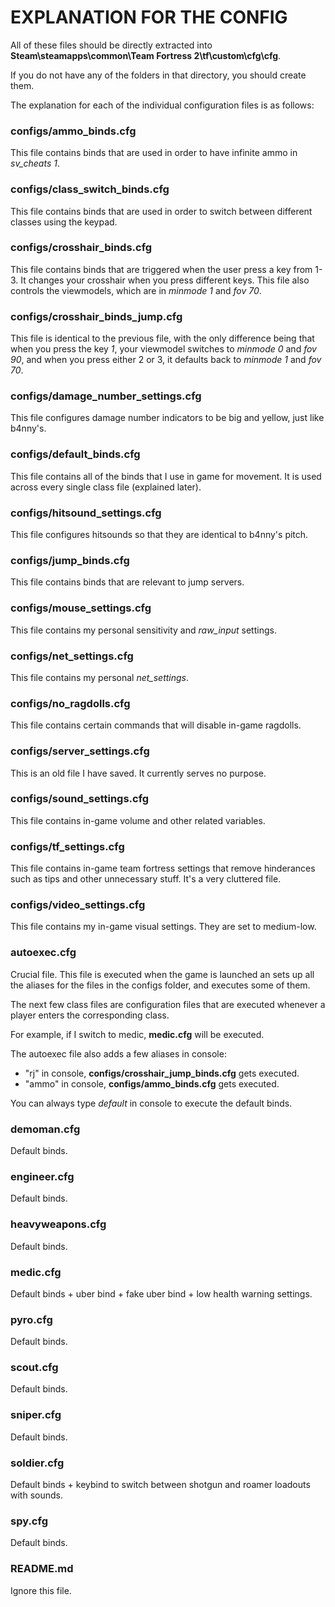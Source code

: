 # EXPLANATION FOR THE CONFIG
All of these files should be directly extracted into **Steam\steamapps\common\Team Fortress 2\tf\custom\cfg\cfg**.

If you do not have any of the folders in that directory, you should create them.

The explanation for each of the individual configuration files is as follows:

### configs/ammo_binds.cfg
This file contains binds that are used in order to have infinite ammo in *sv_cheats 1*.

### configs/class_switch_binds.cfg
This file contains binds that are used in order to switch between different classes using the keypad.

### configs/crosshair_binds.cfg
This file contains binds that are triggered when the user press a key from 1-3. It changes your crosshair when you press different keys.
This file also controls the viewmodels, which are in *minmode 1* and *fov 70*.

### configs/crosshair_binds_jump.cfg
This file is identical to the previous file, with the only difference being that when you press the key *1*, your viewmodel switches to *minmode 0* and *fov 90*, and when you press either 2 or 3, it defaults back to *minmode 1* and *fov 70*.

### configs/damage_number_settings.cfg
This file configures damage number indicators to be big and yellow, just like b4nny's.

### configs/default_binds.cfg
This file contains all of the binds that I use in game for movement. It is used across every single class file (explained later).

### configs/hitsound_settings.cfg
This file configures hitsounds so that they are identical to b4nny's pitch.

### configs/jump_binds.cfg
This file contains binds that are relevant to jump servers.

### configs/mouse_settings.cfg
This file contains my personal sensitivity and *raw_input* settings.

### configs/net_settings.cfg
This file contains my personal *net_settings*.

### configs/no_ragdolls.cfg
This file contains certain commands that will disable in-game ragdolls.

### configs/server_settings.cfg
This is an old file I have saved. It currently serves no purpose.

### configs/sound_settings.cfg
This file contains in-game volume and other related variables.

### configs/tf_settings.cfg
This file contains in-game team fortress settings that remove hinderances such as tips and other unnecessary stuff. It's a very cluttered file.

### configs/video_settings.cfg
This file contains my in-game visual settings. They are set to medium-low.

### autoexec.cfg
Crucial file. This file is executed when the game is launched an sets up all the aliases for the files in the configs folder, and executes some of them.

The next few class files are configuration files that are executed whenever a player enters the corresponding class.

For example, if I switch to medic, **medic.cfg** will be executed.

The autoexec file also adds a few aliases in console:
- "rj" in console, **configs/crosshair_jump_binds.cfg** gets executed.
- "ammo" in console, **configs/ammo_binds.cfg** gets executed.

You can always type *default* in console to execute the default binds.

### demoman.cfg
Default binds.

### engineer.cfg
Default binds.

### heavyweapons.cfg
Default binds.

### medic.cfg
Default binds + uber bind + fake uber bind + low health warning settings.

### pyro.cfg
Default binds.

### scout.cfg
Default binds.

### sniper.cfg
Default binds.

### soldier.cfg
Default binds + keybind to switch between shotgun and roamer loadouts with sounds.

### spy.cfg
Default binds.

### README.md
Ignore this file.
